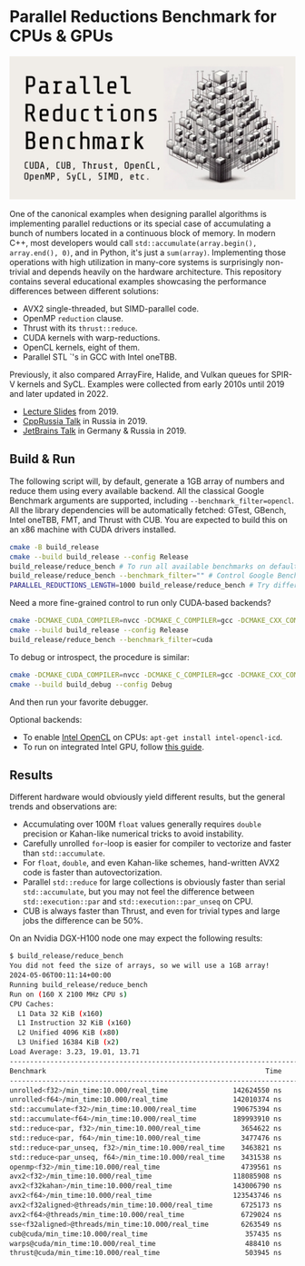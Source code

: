 # Parallel Reductions Benchmark for CPUs & GPUs

![Parallel Reductions Benchmark](https://github.com/ashvardanian/ashvardanian/blob/master/repositories/ParallelReductionsBenchmark.jpg?raw=true)

One of the canonical examples when designing parallel algorithms is implementing parallel reductions or its special case of accumulating a bunch of numbers located in a continuous block of memory.
In modern C++, most developers would call `std::accumulate(array.begin(), array.end(), 0)`, and in Python, it's just a `sum(array)`.
Implementing those operations with high utilization in many-core systems is surprisingly non-trivial and depends heavily on the hardware architecture.
This repository contains several educational examples showcasing the performance differences between different solutions:

- AVX2 single-threaded, but SIMD-parallel code.
- OpenMP `reduction` clause.
- Thrust with its `thrust::reduce`.
- CUDA kernels with warp-reductions.
- OpenCL kernels, eight of them.
- Parallel STL `<algorithm>'s in GCC with Intel oneTBB.

Previously, it also compared ArrayFire, Halide, and Vulkan queues for SPIR-V kernels and SyCL.
Examples were collected from early 2010s until 2019 and later updated in 2022.

- [Lecture Slides](blob/master/Presentation.pdf) from 2019.
- [CppRussia Talk](https://youtu.be/AA4RI6o0h1U) in Russia in 2019.
- [JetBrains Talk](https://youtu.be/BUtHOftDm_Y) in Germany & Russia in 2019.

## Build & Run

The following script will, by default, generate a 1GB array of numbers and reduce them using every available backend.
All the classical Google Benchmark arguments are supported, including `--benchmark_filter=opencl`.
All the library dependencies will be automatically fetched: GTest, GBench, Intel oneTBB, FMT, and Thrust with CUB.
You are expected to build this on an x86 machine with CUDA drivers installed.

```sh
cmake -B build_release
cmake --build build_release --config Release
build_release/reduce_bench # To run all available benchmarks on default array size
build_release/reduce_bench --benchmark_filter="" # Control Google Benchmark params
PARALLEL_REDUCTIONS_LENGTH=1000 build_release/reduce_bench # Try different array size
```

Need a more fine-grained control to run only CUDA-based backends?

```sh
cmake -DCMAKE_CUDA_COMPILER=nvcc -DCMAKE_C_COMPILER=gcc -DCMAKE_CXX_COMPILER=g++ -B build_release
cmake --build build_release --config Release
build_release/reduce_bench --benchmark_filter=cuda
```

To debug or introspect, the procedure is similar:

```sh
cmake -DCMAKE_CUDA_COMPILER=nvcc -DCMAKE_C_COMPILER=gcc -DCMAKE_CXX_COMPILER=g++ -DCMAKE_BUILD_TYPE=Debug -B build_debug
cmake --build build_debug --config Debug
```

And then run your favorite debugger.

Optional backends:

- To enable [Intel OpenCL](https://github.com/intel/compute-runtime/blob/master/README.md) on CPUs: `apt-get install intel-opencl-icd`.
- To run on integrated Intel GPU, follow [this guide](https://www.intel.com/content/www/us/en/develop/documentation/installation-guide-for-intel-oneapi-toolkits-linux/top/prerequisites.html).

## Results

Different hardware would obviously yield different results, but the general trends and observations are:

- Accumulating over 100M `float` values generally requires `double` precision or Kahan-like numerical tricks to avoid instability.
- Carefully unrolled `for`-loop is easier for compiler to vectorize and faster than `std::accumulate`.
- For `float`, `double`, and even Kahan-like schemes, hand-written AVX2 code is faster than autovectorization.
- Parallel `std::reduce` for large collections is obviously faster than serial `std::accumulate`, but you may not feel the difference between `std::execution::par` and `std::execution::par_unseq` on CPU.
- CUB is always faster than Thrust, and even for trivial types and large jobs the difference can be 50%.

On an Nvidia DGX-H100 node one may expect the following results:

```sh
$ build_release/reduce_bench
You did not feed the size of arrays, so we will use a 1GB array!
2024-05-06T00:11:14+00:00
Running build_release/reduce_bench
Run on (160 X 2100 MHz CPU s)
CPU Caches:
  L1 Data 32 KiB (x160)
  L1 Instruction 32 KiB (x160)
  L2 Unified 4096 KiB (x80)
  L3 Unified 16384 KiB (x2)
Load Average: 3.23, 19.01, 13.71
----------------------------------------------------------------------------------------------------------------
Benchmark                                                      Time             CPU   Iterations UserCounters...
----------------------------------------------------------------------------------------------------------------
unrolled<f32>/min_time:10.000/real_time                142624550 ns    142624045 ns           96 bytes/s=7.52845G/s error,%=50
unrolled<f64>/min_time:10.000/real_time                142010374 ns    142010067 ns           94 bytes/s=7.56101G/s error,%=0
std::accumulate<f32>/min_time:10.000/real_time         190675394 ns    190674841 ns           73 bytes/s=5.63126G/s error,%=93.75
std::accumulate<f64>/min_time:10.000/real_time         189993910 ns    189992814 ns           72 bytes/s=5.65145G/s error,%=0
std::reduce<par, f32>/min_time:10.000/real_time          3654622 ns      3637280 ns         2969 bytes/s=293.804G/s error,%=0
std::reduce<par, f64>/min_time:10.000/real_time          3477476 ns      3462021 ns         3903 bytes/s=308.77G/s error,%=100
std::reduce<par_unseq, f32>/min_time:10.000/real_time    3463821 ns      3445200 ns         4023 bytes/s=309.988G/s error,%=0
std::reduce<par_unseq, f64>/min_time:10.000/real_time    3431538 ns      3401924 ns         4061 bytes/s=312.904G/s error,%=100
openmp<f32>/min_time:10.000/real_time                    4739561 ns      4724086 ns         2649 bytes/s=226.549G/s error,%=65.5651u
avx2<f32>/min_time:10.000/real_time                    118085908 ns    118085361 ns          117 bytes/s=9.09289G/s error,%=50
avx2<f32kahan>/min_time:10.000/real_time               143006790 ns    143003137 ns           99 bytes/s=7.50833G/s error,%=0
avx2<f64>/min_time:10.000/real_time                    123543746 ns    123533957 ns          111 bytes/s=8.69119G/s error,%=0
avx2<f32aligned>@threads/min_time:10.000/real_time       6725173 ns      6424451 ns         2084 bytes/s=159.66G/s error,%=1.25033
avx2<f64>@threads/min_time:10.000/real_time              6729024 ns      6366678 ns         2092 bytes/s=159.569G/s error,%=1.25001
sse<f32aligned>@threads/min_time:10.000/real_time        6263549 ns      5330562 ns         2155 bytes/s=171.427G/s error,%=1.25021
cub@cuda/min_time:10.000/real_time                        357435 ns       357428 ns        39175 bytes/s=3.00402T/s error,%=0
warps@cuda/min_time:10.000/real_time                      488410 ns       488400 ns        28671 bytes/s=2.19844T/s error,%=0
thrust@cuda/min_time:10.000/real_time                     503945 ns       503928 ns        27466 bytes/s=2.13067T/s error,%=0
```